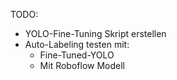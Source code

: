 TODO: 
- YOLO-Fine-Tuning Skript erstellen
- Auto-Labeling testen mit:
  - Fine-Tuned-YOLO
  - Mit Roboflow Modell
